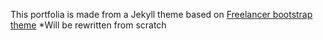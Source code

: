 This portfolia is made from a Jekyll theme based on [Freelancer bootstrap theme](https://github.com/jeromelachaud/freelancer-theme/tree/master)
*Will be rewritten from scratch
